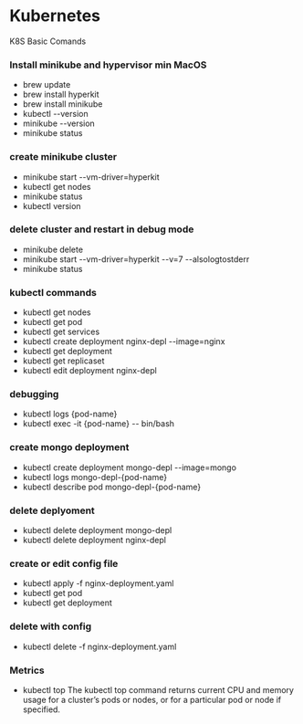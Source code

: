 # Kubernetes

K8S Basic Comands

### Install minikube and hypervisor min MacOS

* brew update
* brew install hyperkit
* brew install minikube
* kubectl --version
* minikube --version
* minikube status


### create minikube cluster
* minikube start --vm-driver=hyperkit
* kubectl get nodes
* minikube status
* kubectl version

### delete cluster and restart in debug mode
* minikube delete
* minikube start --vm-driver=hyperkit --v=7 --alsologtostderr
* minikube status

### kubectl commands
* kubectl get nodes
* kubectl get pod 
* kubectl get services
* kubectl create deployment nginx-depl --image=nginx
* kubectl get deployment 
* kubectl get replicaset
* kubectl edit deployment nginx-depl

### debugging
* kubectl logs {pod-name}
* kubectl exec -it {pod-name} -- bin/bash

### create mongo deployment
* kubectl create deployment mongo-depl --image=mongo
* kubectl logs mongo-depl-{pod-name}
* kubectl describe pod mongo-depl-{pod-name}

### delete deplyoment
* kubectl delete deployment mongo-depl
* kubectl delete deployment nginx-depl

### create or edit config file

* kubectl apply -f nginx-deployment.yaml
* kubectl get pod
* kubectl get deployment

### delete with config
* kubectl delete -f nginx-deployment.yaml

### Metrics
* kubectl top The kubectl top command returns current CPU and memory usage for a cluster’s pods or nodes, or for a particular pod or node if specified.
